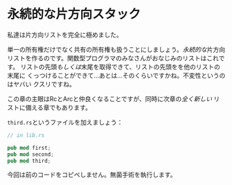 # 永続的な片方向スタック

私達は片方向リストを完全に極めました。

単一の所有権だけでなく共有の所有権も扱うことにしましょう。*永続的な*片方向
リストを作るのです。関数型プログラマのみなさんがおなじみのリストはこれです。
リストの先頭*もしくは*末尾を取得できて、リストの先頭をを他のリストの末尾に
くっつけることができて…あとは…そのくらいですかね。不変性というのはヤバい
クスリですね。

この章の主眼はRcとArcと仲良くなることですが、同時に次章の*全く新しい*
リストに備える章でもあります。

`third.rs`というファイルを加えましょう：

```rust ,ignore
// in lib.rs

pub mod first;
pub mod second;
pub mod third;
```

今回は前のコードをコピペしません。無菌手術を執行します。
